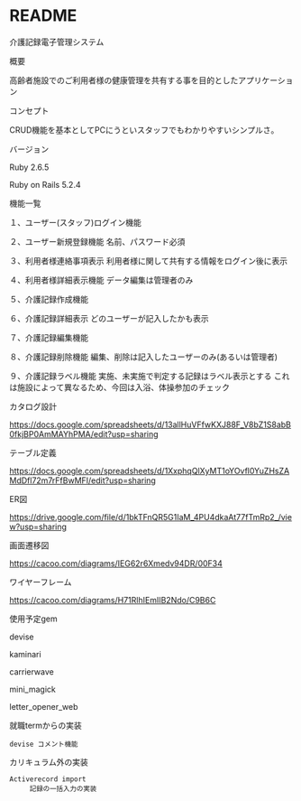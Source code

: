 # README

介護記録電子管理システム

概要

高齢者施設でのご利用者様の健康管理を共有する事を目的としたアプリケーション

コンセプト

CRUD機能を基本としてPCにうといスタッフでもわかりやすいシンプルさ。

バージョン

Ruby 2.6.5

Ruby on Rails 5.2.4

機能一覧

１、ユーザー(スタッフ)ログイン機能

２、ユーザー新規登録機能
        名前、パスワード必須

３、利用者様連絡事項表示
        利用者様に関して共有する情報をログイン後に表示

４、利用者様詳細表示機能
        データ編集は管理者のみ

５、介護記録作成機能

６、介護記録詳細表示
        どのユーザーが記入したかも表示

７、介護記録編集機能

８、介護記録削除機能
        編集、削除は記入したユーザーのみ(あるいは管理者)  

９、介護記録ラベル機能
        実施、未実施で判定する記録はラベル表示とする
        これは施設によって異なるため、今回は入浴、体操参加のチェック

カタログ設計

https://docs.google.com/spreadsheets/d/13allHuVFfwKXJ88F_V8bZ1S8abB0fkjBP0AmMAYhPMA/edit?usp=sharing

テーブル定義

https://docs.google.com/spreadsheets/d/1XxphqQlXyMT1oYOvfl0YuZHsZAMdDfl72m7rFfBwMFI/edit?usp=sharing

ER図

https://drive.google.com/file/d/1bkTFnQR5G1IaM_4PU4dkaAt77fTmRp2_/view?usp=sharing

画面遷移図

https://cacoo.com/diagrams/IEG62r6Xmedv94DR/00F34

ワイヤーフレーム

https://cacoo.com/diagrams/H71RlhIEmIIB2Ndo/C9B6C

使用予定gem

devise

kaminari

carrierwave

mini_magick

letter_opener_web


就職termからの実装

    devise コメント機能

カリキュラム外の実装

    Activerecord import
         記録の一括入力の実装





                              


